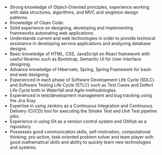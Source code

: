 * Strong knowledge of Object-Oriented principles, experience working with data structures, algorithms, and MVC and singleton design patterns.
* Knowledge of Clean Code.
* Solid experience on designing, developing and implementing frameworks automating web applications.
* Understands current and web technologies in order to provide technical assistance in developing service applications and analyzing database designs.
* Basic knowledge of HTML, CSS, JavaScript on React framework with useful libraries such as Bootstrap, Semantic UI for User Interface designing.
* Advance knowledge of Hibernate, Spring, Spring Framework for back-end web designing.
* Experienced in each phase of Software Development Life Cycle (SDLC) and Software Testing Life Cycle (STLC) such as Test Cases and Defect Life Cycle both in Waterfall and Agile methodologies.
* Experienced in test/development management and bug tracking using the Jira Xray.
* Expertise in using Jenkins as a Continuous Integration and Continuous Delivery (CI/CD) tool for executing the Smoke Test and Unit Test pipeline jobs.
* Experience in using Git as a version control system and GitHub as a repository.
* Possesses good communication skills, self-motivation, computational thinking; pro-active, task-oriented problem solver and team player with good mathematical skills and ability to quickly learn new technologies and systems.
